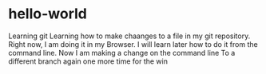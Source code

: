 # hello-world
Learning git
Learning how to make chaanges to a file in my git repository. Right now, I am doing it in my Browser. I will learn later how to do it from the command line.
Now I am making a change on the command line
To a different branch
again
one more time
for the win




